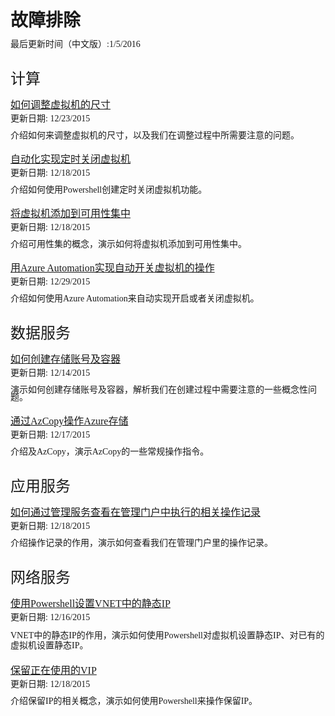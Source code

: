 <properties linkid="troubleshoot" urldisplayname="troubleshoot" pagetitle="故障排除" metakeywords="troubleshoot" disablerightnav="true" description="" metacanonical="" services="" documentationcenter="" title="" authors="" solutions="" manager="" editor="" />
<tags ms.service="" ms.date="" wacn.date="" />

<div style="margin: 0px auto;">
    <div style="width:100%">
        <div>
            <h1 style="line-height:25px">故障排除</h1>
        </div>
        <div style="line-height:12px;margin-top:20px">
            <span style="font-weight:normal;font-family:'Microsoft YaHei';font-size:14px;"> 最后更新时间（中文版）:1/5/2016 </span>
        </div>
    </div>
    <div style="width:100%;margin-top:40px;">
        <div style="line-height:19px">
            <span style="font-size:24px;font-family:'Microsoft YaHei';font-weight:normal;">计算</span>
        </div>
        <div style="line-height:13px;margin-top:25px">
            <a href="/documentation/articles/troubleshoot/virtual-machine-how-to-reset-vm-size" style="font-size:16px;font-family:'Microsoft YaHei';font-weight:normal;">如何调整虚拟机的尺寸</a>
        </div>
        <div style="line-height:12px;margin-top:10px">
            <span style="font-weight:normal;font-size:14px;font-family:'Microsoft YaHei';"> 更新日期: 12/23/2015 </span>
        </div>
        <div style="line-height:12px;margin-top:15px">
            <span style="font-family:'Microsoft YaHei';font-size:14px">介绍如何来调整虚拟机的尺寸，以及我们在调整过程中所需要注意的问题。</span>
        </div>
        <div style="line-height:13px;margin-top:25px">
            <a href="/documentation/articles/troubleshoot/virtual-machine-how-to-turn-off-vm-automatically" style="font-size:16px;font-family:'Microsoft YaHei';">自动化实现定时关闭虚拟机</a>
        </div>
        <div style="line-height:12px;margin-top:10px">
            <span style="font-weight:normal;font-size:14px;font-family:'Microsoft YaHei';"> 更新日期: 12/18/2015 </span>
        </div>
        <div style="line-height:12px;margin-top:15px">
            <span style="font-family:'Microsoft YaHei';font-size:14px">介绍如何使用Powershell创建定时关闭虚拟机功能。</span>
        </div>
        <div style="line-height:13px;margin-top:25px">
            <a href="/documentation/articles/troubleshoot/virtual-machine-add-vm-to-availability-group" style="font-size:16px;font-family:'Microsoft YaHei';">将虚拟机添加到可用性集中</a>
        </div>
        <div style="line-height:12px;margin-top:10px">
            <span style="font-weight:normal;font-size:14px;font-family:'Microsoft YaHei';"> 更新日期: 12/18/2015 </span>
        </div>
        <div style="line-height:12px;margin-top:15px">
            <span style="font-family:'Microsoft YaHei';font-size:14px">介绍可用性集的概念，演示如何将虚拟机添加到可用性集中。</span>
        </div>
        <div style="line-height:13px;margin-top:25px">
            <a href="/documentation/articles/troubleshoot/virtual-machine-add-vm-to-availability-group" style="font-size:16px;font-family:'Microsoft YaHei';">用Azure Automation实现自动开关虚拟机的操作</a>
        </div>
        <div style="line-height:12px;margin-top:10px">
            <span style="font-weight:normal;font-size:14px;font-family:'Microsoft YaHei';"> 更新日期: 12/29/2015 </span>
        </div>
        <div style="line-height:12px;margin-top:15px">
            <span style="font-family:'Microsoft YaHei';font-size:14px">介绍如何使用Azure Automation来自动实现开启或者关闭虚拟机。</span>
        </div>
    </div>
    <div style="width:100%;margin-top:40px;">
        <div style="line-height:19px;">
            <span style="font-size:24px;font-family:'Microsoft YaHei';font-weight:normal;">数据服务</span>
        </div>
        <div style="line-height:13px;margin-top:25px">
            <a href="/documentation/articles/troubleshoot/storage-how-to-create-account-container" style="font-size:16px;font-family:'Microsoft YaHei';">如何创建存储账号及容器</a>
        </div>
        <div style="line-height:12px;margin-top:10px">
            <span style="font-weight:normal;font-size:14px;font-family:'Microsoft YaHei';"> 更新日期: 12/14/2015 </span>
        </div>
        <div style="line-height:12px;margin-top:15px">
            <span style="font-family:'Microsoft YaHei';font-size:14px">演示如何创建存储账号及容器，解析我们在创建过程中需要注意的一些概念性问题。</span>
        </div>
        <div style="line-height:13px;margin-top:25px">
            <a href="/documentation/articles/troubleshoot/storage-how-to-use-azcopy" style="font-size:16px;font-family:'Microsoft YaHei';">通过AzCopy操作Azure存储</a>
        </div>
        <div style="line-height:12px;margin-top:10px">
            <span style="font-weight:normal;font-size:14px;font-family:'Microsoft YaHei';"> 更新日期: 12/17/2015 </span>
        </div>
        <div style="line-height:12px;margin-top:15px">
            <span style="font-family:'Microsoft YaHei';font-size:14px">介绍及AzCopy，演示AzCopy的一些常规操作指令。</span>
        </div>
    </div>
    <div style="width:100%;margin-top:40px;">
        <div style="width:100%; ">
            <div style="line-height:19px;">
                <span style="font-size:24px;font-family:'Microsoft YaHei';font-weight:normal;">应用服务</span>
            </div>
            <div style="line-height:13px;margin-top:25px">
                <a href="/documentation/articles/troubleshoot/management-portal-how-to-see-operation-log" style="font-size:16px;font-family:'Microsoft YaHei';">如何通过管理服务查看在管理门户中执行的相关操作记录</a>
            </div>
            <div style="line-height:12px;margin-top:10px">
                <span style="font-weight:normal;font-size:14px;font-family:'Microsoft YaHei';"> 更新日期: 12/18/2015 </span>
            </div>
            <div style="line-height:12px;margin-top:15px">
                <span style="font-family:'Microsoft YaHei';font-size:14px">介绍操作记录的作用，演示如何查看我们在管理门户里的操作记录。</span>
            </div>
        </div>
    </div>
    <div style="width:100%;margin-top:40px;">
        <div style="width:100%;">
            <div style="line-height:19px;">
                <span style="font-size:24px;font-family:'Microsoft YaHei';font-weight:normal;">网络服务</span>
                <div style="line-height:13px;margin-top:25px">
                    <a href="/documentation/articles/troubleshoot/virtual-network-how-to-use-internal-ip" style="font-size:16px;font-family:'Microsoft YaHei';">使用Powershell设置VNET中的静态IP</a>
                </div>
                <div style="line-height:12px;margin-top:10px">
                    <span style="font-weight:normal;font-size:14px;font-family:'Microsoft YaHei';"> 更新日期: 12/16/2015 </span>
                </div>
                <div style="line-height:12px;margin-top:15px">
                    <span style="font-family:'Microsoft YaHei';font-size:14px;line-height:16px">VNET中的静态IP的作用，演示如何使用Powershell对虚拟机设置静态IP、对已有的虚拟机设置静态IP。</span>
                </div>
                <div style="line-height:13px;margin-top:25px">
                    <a href="/documentation/articles/troubleshoot/virtual-network-how-to-use-reserved-ip" style="font-size:16px;font-family:'Microsoft YaHei';">保留正在使用的VIP</a>
                </div>
                <div style="line-height:12px;margin-top:10px">
                    <span style="font-weight:normal;font-size:14px;font-family:'Microsoft YaHei';"> 更新日期: 12/18/2015 </span>
                </div>
                <div style="line-height:12px;margin-top:15px">
                    <span style="font-family:'Microsoft YaHei';font-size:14px">介绍保留IP的相关概念，演示如何使用Powershell来操作保留IP。</span>
                </div>
            </div>
        </div>
        <div style="width: 100%;margin-top:50px;display:inline-block;"></div>
    </div>
</div>